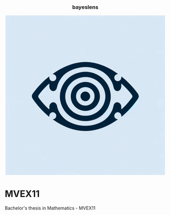 <div align="center">
<h3>
  bayeslens
</h3>

[![logo](https://raw.githubusercontent.com/rezaarezvan/MVEX11/main/docs/logo.png?token=GHSAT0AAAAAACAMKKLSRJB4OZ2WDDBWZNFQZM4BGMQ)](https://github.com/rezaarezvan/MVEX11)

</div>

# MVEX11
Bachelor's thesis in Mathematics - MVEX11
